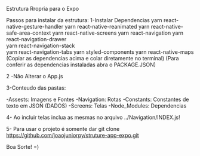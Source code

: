 Estrutura Rropria para o Expo

Passos para instalar da estrutura:
1-Instalar Dependencias
    yarn react-native-gesture-handler 
    yarn react-native-reanimated 
    yarn react-native-safe-area-context 
    yarn react-native-screens 
    yarn react-navigation 
    yarn react-navigation-drawer  
    yarn react-navigation-stack  
    yarn react-navigation-tabs 
    yarn styled-components 
    yarn react-native-maps
    (Copiar as dependencias acima e colar diretamente no terminal)
    (Para conferir as dependencias instaladas abra o PACKAGE.JSON)

2 -Não Alterar o App.js

3-Conteudo das pastas:

-Assests: Imagens e Fontes
-Navigation: Rotas
-Constants: Constantes de texto em JSON (DADOS)
-Screens: Telas
-Node_Modules: Dependencias

4- Ao incluir telas inclua as mesmas no arquivo ../Navigation/INDEX.js!

5- Para  usar o projeto é somente dar 
git clone https://github.com/joaojuniorpy/struture-app-expo.git


Boa Sorte! =)

